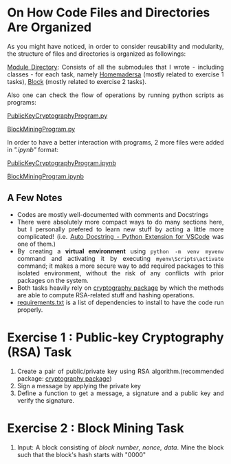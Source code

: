 # On How Code Files and Directories Are Organized

<div id=1 align="justify">
As you might have noticed, in order to consider reusability and modularity, the structure of files and directories is organized as followings:

[Module Directory](Modules/): Consists of all the submodules that I wrote - including classes - for each task, namely [Homemadersa](Modules/Homemadersa.py) (mostly related to exercise 1 tasks), [Block](Modules/Block.py) (mostly related to exercise 2 tasks).

Also one can check the flow of operations by running python scripts as programs:

[PublicKeyCryptographyProgram.py](PublicKeyCryptographyProgram.py)

[BlockMiningProgram.py](BlockMiningProgram.py)

In order to have a better interaction with programs, 2 more files were added in _".ipynb"_ format:

[PublicKeyCryptographyProgram.ipynb](PublicKeyCryptographyProgram.ipynb)

[BlockMiningProgram.ipynb](BlockMiningProgram.ipynb)

## A Few Notes
- Codes are mostly well-documented with comments and Docstrings
- There were absolutely more compact ways to do many sections here, but I personally prefered to learn new stuff by acting a little more complicated! (i.e. [Auto Docstring - Python Extension for VSCode](https://marketplace.visualstudio.com/items?itemName=njpwerner.autodocstring) was one of them.) 
- By creating a **virtual environment** using `python -m venv myvenv` command and activating it by executing `myenv\Scripts\activate` command; it makes a more secure way to add required packages to this isolated environment, without the risk of any conflicts with prior packages on the system.
- Both tasks heavily rely on [cryptography package](https://cryptography.io/en/latest/) by which the methods are able to compute RSA-related stuff and hashing operations.
- [requirements.txt](requirements.txt) is a list of dependencies to install to have the code run properly.

# Exercise 1 : Public-key Cryptography (RSA) Task
1. Create a pair of public/private key using RSA algorithm.(recommended package: [cryptography package](https://cryptography.io/en/latest/))
2. Sign a message by applying the private key
3. Define a function to get a message, a signature and a public key and verify the signature.

# Exercise 2 : Block Mining Task

1. Input: A block consisting of *block number*, *nonce*, *data*. Mine the block such that the block's hash starts with "0000"   

</div id=1>